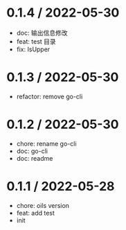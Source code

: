 
0.1.4 / 2022-05-30
==================

* doc: 输出信息修改
* feat: test 目录
* fix: IsUpper

0.1.3 / 2022-05-30
==================

* refactor: remove go-cli

0.1.2 / 2022-05-30
==================

* chore: rename go-cli
* doc: go-cli
* doc: readme

0.1.1 / 2022-05-28
==================

* chore: oils version
* feat: add test
* init
